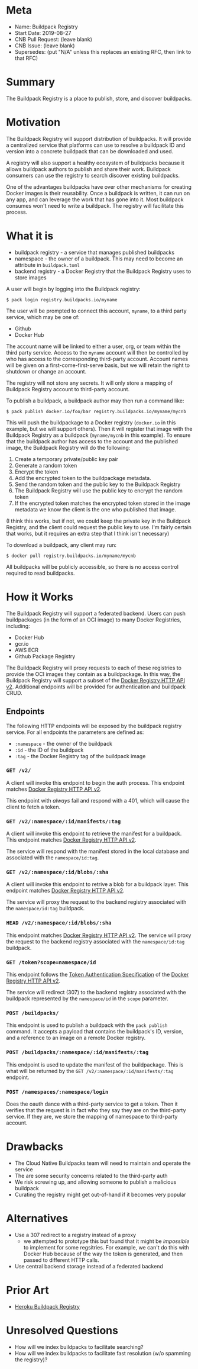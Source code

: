 # Meta
[meta]: #meta
- Name: Buildpack Registry
- Start Date: 2019-08-27
- CNB Pull Request: (leave blank)
- CNB Issue: (leave blank)
- Supersedes: (put "N/A" unless this replaces an existing RFC, then link to that RFC)

# Summary
[summary]: #summary

The Buildpack Registry is a place to publish, store, and discover buildpacks.

# Motivation
[motivation]: #motivation

The Buildpack Registry will support distribution of buildpacks. It will provide a
centralized service that platforms can use to resolve a buildpack ID and version
into a concrete buildpack that can be downloaded and used.

A registry will also support a healthy ecosystem of buildpacks because it allows
buildpack authors to publish and share their work. Buildpack consumers can use the
registry to search discover existing buildpacks.

One of the advantages buildpacks have over other mechanisms for creating Docker
images is their reusability. Once a buildpack is written, it can run on any app,
and can leverage the work that has gone into it. Most buildpack consumes won't need to write a buildpack. The registry will facilitate this process.

# What it is
[what-it-is]: #what-it-is

* buildpack registry - a service that manages published buildpacks
* namespace - the owner of a buildpack. This may need to become an attribute in `buildpack.toml`
* backend registry - a Docker Registry that the Buildpack Registry uses to store images

A user will begin by logging into the Buildpack registry:

```
$ pack login registry.buildpacks.io/myname
```

The user will be prompted to connect this account, `myname`, to a third party service, which may be one of:

* Github
* Docker Hub

The account name will be linked to either a user, org, or team within the third party service. Access to the `myname` account will then be controlled by who has access to the corresponding third-party account. Account names will be given on a first-come-first-serve basis, but we will retain the right to shutdown or change an account.

The registry will not store any secrets. It will only store a mapping of Buildpack Registry account to third-party account.

To publish a buildpack, a buildpack author may then run a command like:

```
$ pack publish docker.io/foo/bar registry.buildpacks.io/myname/mycnb
```

This will push the buildpackage to a Docker registry (`docker.io` in this example, but we will support others). Then it will register that image with the Buildpack Registry as a buildpack (`myname/mycnb` in this example). To ensure that the buildpack author has access to the account and the published image, the Buildpack Registry will do the following:

1. Create a temporary private/public key pair
1. Generate a random token
1. Encrypt the token
1. Add the encrypted token to the buildpackage metadata.
1. Send the random token and the public key to the Buildpack Registry
1. The Buildpack Registry will use the public key to encrypt the random token
1. If the encrypted token matches the encrypted token stored in the image metadata we know the client is the one who published that image.

(I think this works, but if not, we could keep the private key in the Buildpack Registry, and the client could request the public key to use. I'm fairly certain that works, but it requires an extra step that I think isn't necessary)

To download a buildpack, any client may run:

```
$ docker pull registry.buildpacks.io/myname/mycnb
```

All buildpacks will be publicly accessible, so there is no access control required to read buildpacks.

# How it Works
[how-it-works]: #how-it-works

The Buildpack Registry will support a federated backend. Users can push buildpackages (in the form of an OCI image) to many Docker Registries, including:

* Docker Hub
* gcr.io
* AWS ECR
* Github Package Registry

The Buildpack Registry will proxy requests to each of these registries to provide the OCI images they contain as a buildpackage. In this way, the Buildpack Registry will support a subset of the [Docker Registry HTTP API v2](https://docs.docker.com/registry/spec/api/). Additional endpoints will be provided for authentication and buildpack CRUD.

## Endpoints

The following HTTP endpoints will be exposed by the buildpack registry service.
For all endpoints the parameters are defined as:

* `:namespace` - the owner of the buildpack
* `:id` - the ID of the buildpack
* `:tag` - the Docker Registry tag of the buildpack image

### `GET /v2/`

A client will invoke this endpoint to begin the auth process. This endpoint matches [Docker Registry HTTP API v2](https://docs.docker.com/registry/spec/api/).

This endpoint with *always* fail and respond with a 401, which will cause the client to fetch a token.

### `GET /v2/:namespace/:id/manifests/:tag`

A client will invoke this endpoint to retrieve the manifest for a buildpack. This endpoint matches [Docker Registry HTTP API v2](https://docs.docker.com/registry/spec/api/).

The service will respond with the manifest stored in the local database and associated with the `namespace/id:tag`.

### `GET /v2/:namespace/:id/blobs/:sha`

A client will invoke this endpoint to retrive a blob for a buildpack layer. This endpoint matches [Docker Registry HTTP API v2](https://docs.docker.com/registry/spec/api/).

The service will proxy the request to the backend registry associated with the `namespace/id:tag` buildpack.

### `HEAD /v2/:namespace/:id/blobs/:sha`

This endpoint matches [Docker Registry HTTP API v2](https://docs.docker.com/registry/spec/api/). The service will proxy the request to the backend registry associated with the `namespace/id:tag` buildpack.

### `GET /token?scope=namespace/id`

This endpoint follows the [Token Authentication Specification](https://docs.docker.com/registry/spec/auth/token/) of the [Docker Registry HTTP API v2](https://docs.docker.com/registry/spec/api/).

The service will redirect (307) to the backend registry associated with the buildpack represented by the `namespace/id` in the `scope` parameter.

### `POST /buildpacks/`

This endpoint is used to publish a buildpack with the `pack publish` command.
It accepts a payload that contains the buildpack's ID, version, and a reference
to an image on a remote Docker registry.

### `POST /buildpacks/:namespace/:id/manifests/:tag`

This endpoint is used to update the manifest of the buildpackage. This is what will be returned by the
`GET /v2/:namespace/:id/manifests/:tag` endpoint.

### `POST /namespaces/:namespace/login`

Does the oauth dance with a third-party service to get a token. Then it verifies that the request is in fact who they say they are on the third-party service. If they are, we store the mapping of namespace to third-party account.

# Drawbacks
[drawbacks]: #drawbacks

- The Cloud Native Buildpacks team will need to maintain and operate the service
- The are some security concerns related to the third-party auth
- We risk screwing up, and allowing someone to publish a malicious buildpack
- Curating the registry might get out-of-hand if it becomes very popular

# Alternatives
[alternatives]: #alternatives

- Use a 307 redirect to a registry instead of a proxy
  - we attempted to prototype this but found that it might be *impossible* to implement for some regsitries. For example, we can't do this with Docker Hub because of the way the token is generated, and then passed to different HTTP calls.
- Use central backend storage instead of a federated backend

# Prior Art
[prior-art]: #prior-art

- [Heroku Buildpack Registry](https://devcenter.heroku.com/articles/buildpack-registry)

# Unresolved Questions
[unresolved-questions]: #unresolved-questions

- How will we index buildpacks to facilitate searching?
- How will we index buildpacks to facilitate fast resolution (w/o spamming the registry)?
